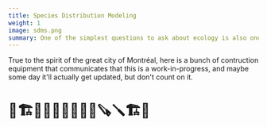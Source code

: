 ```yaml
---
title: Species Distribution Modeling
weight: 1
image: sdms.png
summary: One of the simplest questions to ask about ecology is also one of the most difficult to answer --- where do different species live?
---
```


True to the spirit of the great city of Montréal, here is a bunch of contruction
equipment that communicates that this is a work-in-progress, and maybe some day
it'll actually get updated, but don't count on it.

# 🚧🏗️👷‍♂️👷‍♀️🦺🔨🧰🪚🪛🏗️🚧